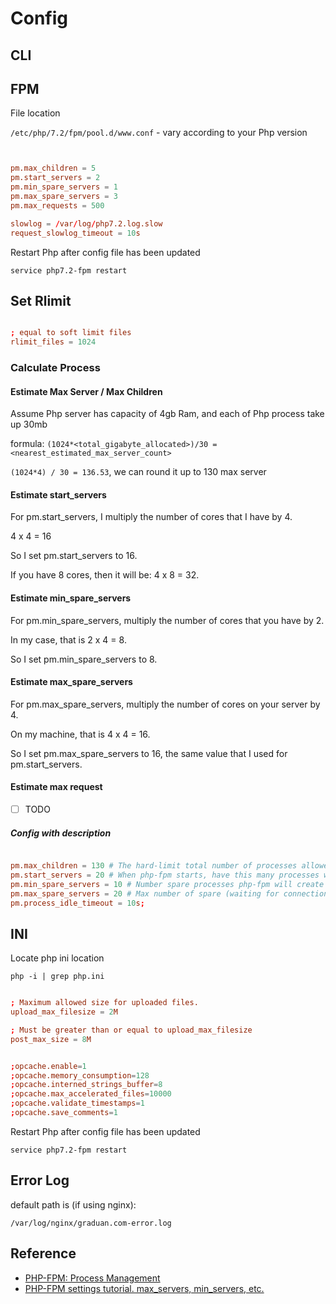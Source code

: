 # Config

## CLI

## FPM

File location

`/etc/php/7.2/fpm/pool.d/www.conf` - vary according to your Php version

```conf


pm.max_children = 5
pm.start_servers = 2
pm.min_spare_servers = 1
pm.max_spare_servers = 3
pm.max_requests = 500

slowlog = /var/log/php7.2.log.slow
request_slowlog_timeout = 10s


```

Restart Php after config file has been updated

`service php7.2-fpm restart`

## Set Rlimit

```conf

; equal to soft limit files
rlimit_files = 1024

```

### Calculate Process

#### Estimate Max Server / Max Children

Assume Php server has capacity of 4gb Ram, and each of Php process take up 30mb

formula: `(1024*<total_gigabyte_allocated>)/30 = <nearest_estimated_max_server_count>`

`(1024*4) / 30 = 136.53`, we can round it up to 130 max server

#### Estimate start_servers

For pm.start_servers, I multiply the number of cores that I have by 4.

4 x 4 = 16

So I set pm.start_servers to 16.

If you have 8 cores, then it will be: 4 x 8 = 32.

#### Estimate min_spare_servers

For pm.min_spare_servers, multiply the number of cores that you have by 2.

In my case, that is 2 x 4 = 8.

So I set pm.min_spare_servers to 8.

#### Estimate max_spare_servers

For pm.max_spare_servers, multiply the number of cores on your server by 4.

On my machine, that is 4 x 4 = 16.

So I set pm.max_spare_servers to 16, the same value that I used for pm.start_servers.

#### Estimate max request

* [ ] TODO

##### Config with description

```conf

pm.max_children = 130 # The hard-limit total number of processes allowed
pm.start_servers = 20 # When php-fpm starts, have this many processes waiting for requests
pm.min_spare_servers = 10 # Number spare processes php-fpm will create
pm.max_spare_servers = 20 # Max number of spare (waiting for connections) processes allowed to be created
pm.process_idle_timeout = 10s;

```

## INI

Locate php ini location

`php -i | grep php.ini`

```conf

; Maximum allowed size for uploaded files.
upload_max_filesize = 2M

; Must be greater than or equal to upload_max_filesize
post_max_size = 8M


;opcache.enable=1
;opcache.memory_consumption=128
;opcache.interned_strings_buffer=8
;opcache.max_accelerated_files=10000
;opcache.validate_timestamps=1
;opcache.save_comments=1


```

Restart Php after config file has been updated

`service php7.2-fpm restart`

## Error Log

default path is (if using nginx):

`/var/log/nginx/graduan.com-error.log`

## Reference

* [PHP-FPM: Process Management](https://serversforhackers.com/c/php-fpm-process-management)
* [PHP-FPM settings tutorial. max_servers, min_servers, etc.](https://thisinterestsme.com/php-fpm-settings/)
